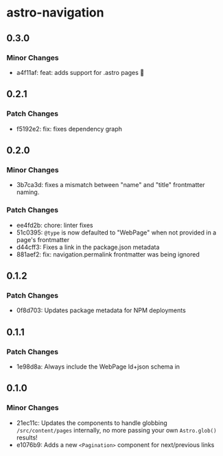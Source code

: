# astro-navigation

## 0.3.0

### Minor Changes

- a4f11af: feat: adds support for .astro pages :rocket:

## 0.2.1

### Patch Changes

- f5192e2: fix: fixes dependency graph

## 0.2.0

### Minor Changes

- 3b7ca3d: fixes a mismatch between "name" and "title" frontmatter naming.

### Patch Changes

- ee4fd2b: chore: linter fixes
- 51c0395: `@type` is now defaulted to "WebPage" when not provided in a page's frontmatter
- d44cff3: Fixes a link in the package.json metadata
- 881aef2: fix: navigation.permalink frontmatter was being ignored

## 0.1.2

### Patch Changes

- 0f8d703: Updates package metadata for NPM deployments

## 0.1.1

### Patch Changes

- 1e98d8a: Always include the WebPage ld+json schema in <Navigation />

## 0.1.0

### Minor Changes

- 21ec11c: Updates the components to handle globbing `/src/content/pages` internally, no more passing your own `Astro.glob()` results!
- e1076b9: Adds a new `<Pagination>` component for next/previous links
